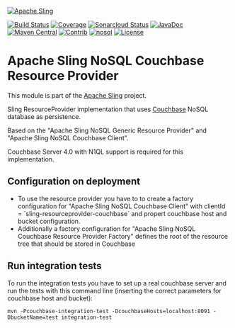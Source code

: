 [![Apache Sling](https://sling.apache.org/res/logos/sling.png)](https://sling.apache.org)

&#32;[![Build Status](https://ci-builds.apache.org/job/Sling/job/modules/job/sling-org-apache-sling-nosql-couchbase-resourceprovider/job/master/badge/icon)](https://ci-builds.apache.org/job/Sling/job/modules/job/sling-org-apache-sling-nosql-couchbase-resourceprovider/job/master/)&#32;[![Coverage](https://sonarcloud.io/api/project_badges/measure?project=apache_sling-org-apache-sling-nosql-couchbase-resourceprovider&metric=coverage)](https://sonarcloud.io/dashboard?id=apache_sling-org-apache-sling-nosql-couchbase-resourceprovider)&#32;[![Sonarcloud Status](https://sonarcloud.io/api/project_badges/measure?project=apache_sling-org-apache-sling-nosql-couchbase-resourceprovider&metric=alert_status)](https://sonarcloud.io/dashboard?id=apache_sling-org-apache-sling-nosql-couchbase-resourceprovider)&#32;[![JavaDoc](https://www.javadoc.io/badge/org.apache.sling/org.apache.sling.nosql.couchbase-resourceprovider.svg)](https://www.javadoc.io/doc/org.apache.sling/org.apache.sling.nosql.couchbase-resourceprovider)&#32;[![Maven Central](https://maven-badges.herokuapp.com/maven-central/org.apache.sling/org.apache.sling.nosql.couchbase-resourceprovider/badge.svg)](https://search.maven.org/#search%7Cga%7C1%7Cg%3A%22org.apache.sling%22%20a%3A%22org.apache.sling.nosql.couchbase-resourceprovider%22)&#32;[![Contrib](https://sling.apache.org/badges/status-contrib.svg)](https://github.com/apache/sling-aggregator/blob/master/docs/status/contrib.md)&#32;[![nosql](https://sling.apache.org/badges/group-nosql.svg)](https://github.com/apache/sling-aggregator/blob/master/docs/groups/nosql.md) [![License](https://img.shields.io/badge/License-Apache%202.0-blue.svg)](https://www.apache.org/licenses/LICENSE-2.0)

# Apache Sling NoSQL Couchbase Resource Provider

This module is part of the [Apache Sling](https://sling.apache.org) project.

Sling ResourceProvider implementation that uses [Couchbase](http://www.couchbase.com/) NoSQL database as persistence.

Based on the "Apache Sling NoSQL Generic Resource Provider" and "Apache Sling NoSQL Couchbase Client".

Couchbase Server 4.0 with N1QL support is required for this implementation.


Configuration on deployment
---------------------------

* To use the resource provider you have to to create a factory configuration for "Apache Sling NoSQL Couchbase Client" with clientId = ´sling-resourceprovider-couchbase´ and propert couchbase host and bucket configuration.
* Additionally a factory configuration for "Apache Sling NoSQL Couchbase Resource Provider Factory" defines the root of the resource tree that should be stored in Couchbase


Run integration tests
---------------------

To run the integration tests you have to set up a real couchbase server and run the tests with this command line (inserting the correct parameters for couchbase host and bucket):

```
mvn -Pcouchbase-integration-test -DcouchbaseHosts=localhost:8091 -DbucketName=test integration-test
```
